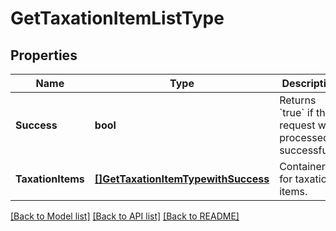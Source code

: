 # GetTaxationItemListType

## Properties
Name | Type | Description | Notes
------------ | ------------- | ------------- | -------------
**Success** | **bool** | Returns &#x60;true&#x60; if the request was processed successfully. | [optional] [default to null]
**TaxationItems** | [**[]GetTaxationItemTypewithSuccess**](GETTaxationItemTypewithSuccess.md) | Container for taxation items.  | [optional] [default to null]

[[Back to Model list]](../README.md#documentation-for-models) [[Back to API list]](../README.md#documentation-for-api-endpoints) [[Back to README]](../README.md)


